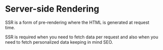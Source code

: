 # Server-side Rendering

SSR is a form of pre-rendering where the HTML is generated at request time.

SSR is required when you need to fetch data per request and also when you need
to fetch personalized data keeping in mind SEO.
